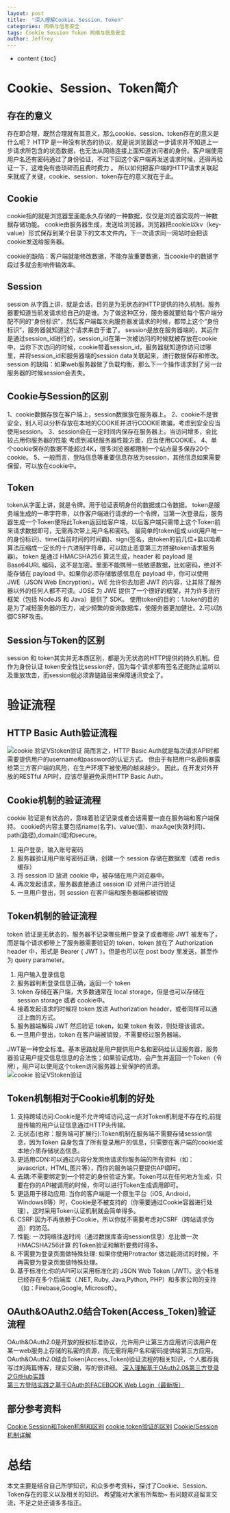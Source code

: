 ```yaml
---
layout: post
title:  "深入理解Cookie、Session、Token"
categories: 网络与信息安全
tags: Cookie Session Token 网络与信息安全
author: Jeffrey
---
```


* content
{:toc}
# Cookie、Session、Token简介
## 存在的意义
存在即合理，既然合理就有其意义，那么cookie、session、token存在的意义是什么呢？
HTTP 是一种没有状态的协议，就是说浏览器这一步请求并不知道上一步请求所包含的状态数据，也无法从网络连接上面知道访问者的身份。客户端使用用户名还有密码通过了身份验证，不过下回这个客户端再发送请求时候，还得再验证一下，这难免有些琐碎而且费时费力	。
所以如何把客户端的HTTP请求关联起来就成了关键，cookie、session、token存在的意义就在于此。

## Cookie
cookie指的就是浏览器里面能永久存储的一种数据，仅仅是浏览器实现的一种数据存储功能。
cookie由服务器生成，发送给浏览器，浏览器把cookie以kv（key-value）形式保存到某个目录下的文本文件内，下一次请求同一网站时会把该cookie发送给服务器。

cookie的缺陷：客户端就能修改数据，不能存放重要数据，当cookie中的数据字段过多就会影响传输效率。

## Session
session 从字面上讲，就是会话，目的是为无状态的HTTP提供的持久机制。服务器要知道当前发请求给自己的是谁。为了做这种区分，服务器就要给每个客户端分配不同的“身份标识”，然后客户端每次向服务器发请求的时候，都带上这个“身份标识”，服务器就知道这个请求来自于谁了。
session是放在服务器端的，其运作是通过session_id进行的，session_id在第一次被访问的时候就被存放在cookie中，当你下次访问的时候，cookie带着session_id，服务器就知道你访问过哪里，并将session_id和服务器端的session data关联起来，进行数据保存和修改。
session 的缺陷：如果web服务器做了负载均衡，那么下一个操作请求到了另一台服务器的时候session会丢失。

## Cookie与Session的区别
1、cookie数据存放在客户端上，session数据放在服务器上。
2、cookie不是很安全，别人可以分析存放在本地的COOKIE并进行COOKIE欺骗，考虑到安全应当使用session。
3、session会在一定时间内保存在服务器上。当访问增多，会比较占用你服务器的性能
   考虑到减轻服务器性能方面，应当使用COOKIE。
4、单个cookie保存的数据不能超过4K，很多浏览器都限制一个站点最多保存20个cookie。
5、一般而言，登陆信息等重要信息存放为session，其他信息如果需要保留，可以放在cookie中。

## Token
token从字面上讲，就是令牌。用于验证表明身份的数据或口令数据。
token是服务端生成的一串字符串，以作客户端进行请求的一个令牌，当第一次登录后，服务器生成一个Token便将此Token返回给客户端，以后客户端只需带上这个Token前来请求数据即可，无需再次带上用户名和密码。
最简单的token组成:uid(用户唯一的身份标识)、time(当前时间的时间戳)、sign(签名，由token的前几位+盐以哈希算法压缩成一定长的十六进制字符串，可以防止恶意第三方拼接token请求服务器)。
token 是通过 HMACSHA256 算法生成，header 和 payload 是 Base64URL 编码，这不是加密。里面不能携带一些敏感数据，比如密码，绝对不能存储在 payload 中。如果你必须存储敏感信息在 payload 中，你可以使用 JWE（JSON Web Encryption）。WE 允许你去加密 JWT 的内容，让其除了服务器以外的任何人都不可读。JOSE 为 JWE 提供了一个很好的框架，并为许多流行框架（包括 NodeJS 和 Java）提供了 SDK。
使用token的目的：1.token的目的是为了减轻服务器的压力，减少频繁的查询数据库，使服务器更加健壮。2.可以防御CSRF攻击。

## Session与Token的区别
session 和 token其实并无本质区别，都是为无状态的HTTP提供的持久机制。但作为身份认证 token安全性比session好，因为每个请求都有签名还能防止监听以及重放攻击，而session就必须靠链路层来保障通讯安全了。

# 验证流程
## HTTP Basic Auth验证流程
![cookie 验证VStoken验证](https://upload-images.jianshu.io/upload_images/7678690-100791ad494ebd3e.png)
简而言之，HTTP Basic Auth就是每次请求API时都需要提供用户的username和password的认证方式。
但由于有把用户名密码暴露给第三方客户端的风险，在生产环境下被使用的越来越少。
因此，在开发对外开放的RESTful API时，应该尽量避免采用HTTP Basic Auth。

## Cookie机制的验证流程
cookie 验证是有状态的，意味着验证记录或者会话需要一直在服务端和客户端保持。
cookie的内容主要包括name(名字)、value(值)、maxAge(失效时间)、path(路径),domain(域)和secure。
 1. 用户登录，输入账号密码
 2. 服务器验证用户账号密码正确，创建一个 session 存储在数据库（或者 redis缓存）
 3. 将 session ID 放进 cookie 中，被存储在用户浏览器中。
 4. 再次发起请求，服务器直接通过 session ID 对用户进行验证
 5. 一旦用户登出，则 session 在客户端和服务器端都被销毁

## Token机制的验证流程
token 验证是无状态的，服务器不记录哪些用户登录了或者哪些 JWT 被发布了，而是每个请求都带上了服务器需要验证的 token，token 放在了 Authorization header 中，形式是 Bearer { JWT }，但是也可以在 post body 里发送，甚至作为 query parameter。
 1. 用户输入登录信息
 2. 服务器判断登录信息正确，返回一个 token
 3. token 存储在客户端，大多数通常在 local storage，但是也可以存储在 session storage 或者 cookie中。
 4. 接着发起请求的时候将 token 放进 Authorization header，或者同样可以通过上面的方式。
 5. 服务器端解码 JWT 然后验证 token，如果 token 有效，则处理该请求。
 6. 一旦用户登出，token 在客户端被销毁，不需要经过服务器端。

JWT是一种安全标准。基本思路就是用户提供用户名和密码给认证服务器，服务器验证用户提交信息信息的合法性；如果验证成功，会产生并返回一个Token（令牌），用户可以使用这个token访问服务器上受保护的资源。
![cookie 验证VStoken验证](https://img-blog.csdnimg.cn/20181101144817368.png?x-oss-process=image/watermark,type_ZmFuZ3poZW5naGVpdGk,shadow_10,text_aHR0cHM6Ly9ibG9nLmNzZG4ubmV0L0plZmZyZXkyMDE3MDgxMg==,size_16,color_FFFFFF,t_70)

## Token机制相对于Cookie机制的好处

 1. 支持跨域访问:Cookie是不允许垮域访问,这一点对Token机制是不存在的,前提是传输的用户认证信息通过HTTP头传输。
 2. 无状态(也称：服务端可扩展行):Token机制在服务端不需要存储session信息，因为Token
    自身包含了所有登录用户的信息，只需要在客户端的cookie或本地介质存储状态信息。
 3. 更适用CDN:可以通过内容分发网络请求你服务端的所有资料（如：javascript，HTML,图片等），而你的服务端只要提供API即可。
 4. 去耦:不需要绑定到一个特定的身份验证方案。Token可以在任何地方生成，只要在你的API被调用的时候，你可以进行Token生成调用即可。
 5. 更适用于移动应用: 当你的客户端是一个原生平台（iOS, Android，Windows8等）时，Cookie是不被支持的（你需要通过Cookie容器进行处理），这时采用Token认证机制就会简单得多。
 6. CSRF:因为不再依赖于Cookie，所以你就不需要考虑对CSRF（跨站请求伪造）的防范。
 7. 性能: 一次网络往返时间（通过数据库查询session信息）总比做一次HMACSHA256计算 的Token验证和解析要费时得多。
 8. 不需要为登录页面做特殊处理: 如果你使用Protractor 做功能测试的时候，不再需要为登录页面做特殊处理。
 9. 基于标准化:你的API可以采用标准化的 JSON Web Token (JWT)。这个标准已经存在多个后端库（.NET, Ruby,
    Java,Python, PHP）和多家公司的支持（如：Firebase,Google, Microsoft）。

## OAuth&OAuth2.0结合Token(Access_Token)验证流程
OAuth&OAuth2.0是开放的授权标准协议，允许用户让第三方应用访问该用户在某一web服务上存储的私密的资源，而无需将用户名和密码提供给第三方应用。
OAuth&OAuth2.0结合Token(Access_Token)验证流程的相关知识，个人推荐我写过的两篇博客，理实交融，写的很详细。
[深入理解基于OAuth2.0&第三方登录之GitHub实践](https://blog.csdn.net/Jeffrey20170812/article/details/83588421)
[第三方登陆实践之基于OAuth的FACEBOOK Web Login（最新版）](https://blog.csdn.net/Jeffrey20170812/article/details/83575754)

## 部分参考资料
[Cookie,Session和Token机制和区别](https://www.jianshu.com/p/013f810cdb75)
[cookie,token验证的区别](https://www.jianshu.com/p/c33f5777c2eb)
[Cookie/Session机制详解](https://blog.csdn.net/fangaoxin/article/details/6952954/)

# 总结
本文主要是结合自己所学知识，和众多参考资料，探讨了Cookie、Session、Token存在的意义以及相关的知识。
希望能对大家有所帮助~ 有问题欢迎留言交流，不足之处还请多多指正。